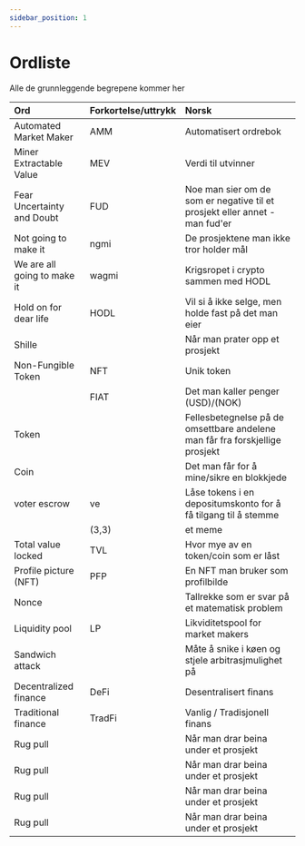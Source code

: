 ```yaml
---
sidebar_position: 1
---
```


# Ordliste

Alle de grunnleggende begrepene kommer her

| Ord                         | Forkortelse/uttrykk | Norsk |
| :-----------                | :----------- |:----------- | 
| Automated Market Maker      | AMM          | Automatisert ordrebok |
| Miner Extractable Value     | MEV          | Verdi til utvinner |
| Fear Uncertainty and Doubt  | FUD          | Noe man sier om de som er negative til et prosjekt eller annet - man fud'er |
| Not going to make it        | ngmi         | De prosjektene man ikke tror holder mål |
| We are all going to make it | wagmi        | Krigsropet i crypto sammen med HODL|
| Hold on for dear life       | HODL         | Vil si å ikke selge, men holde fast på det man eier|
| Shille                      |              | Når man prater opp et prosjekt |
| Non-Fungible Token          | NFT          | Unik token |
|                             | FIAT         | Det man kaller penger (USD)/(NOK) |
| Token                       |              | Fellesbetegnelse på de omsettbare andelene man får fra forskjellige prosjekt |
| Coin                        |              | Det man får for å mine/sikre en blokkjede |
| voter escrow                | ve           | Låse tokens i en depositumskonto for å få tilgang til å stemme |
|                             | (3,3)        | et meme |
| Total value locked          | TVL          | Hvor mye av en token/coin som er låst |
| Profile picture (NFT)       | PFP          | En NFT man bruker som profilbilde |
| Nonce                       |              | Tallrekke som er svar på et matematisk problem |
| Liquidity pool              | LP           | Likviditetspool for market makers |
| Sandwich attack             |              | Måte å snike i køen og stjele arbitrasjmulighet på |
| Decentralized finance       | DeFi          | Desentralisert finans  |
| Traditional finance         | TradFi       | Vanlig / Tradisjonell finans |
| Rug pull                    |              | Når man drar beina under et prosjekt |
| Rug pull                    |              | Når man drar beina under et prosjekt |
| Rug pull                    |              | Når man drar beina under et prosjekt |
| Rug pull                    |              | Når man drar beina under et prosjekt |